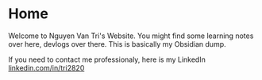 # Home
Welcome to Nguyen Van Tri's Website. You might find some learning notes over here, devlogs over there. This is basically my Obsidian dump.

If you need to contact me professionaly, here is my LinkedIn
[linkedin.com/in/tri2820](https://www.linkedin.com/in/tri2820/)

